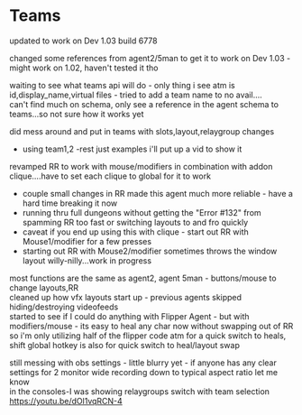 # Teams
updated to work on Dev 1.03 build 6778

changed some references from agent2/5man to get it to work on Dev 1.03 - might work on 1.02, haven't tested it tho

waiting to see what teams api will do - only thing i see atm is id,display_name,virtual files - tried to add a team name to no avail....    
can't find much on schema, only see a reference in the agent schema to teams...so not sure how it works yet     

did mess around and put in teams with slots,layout,relaygroup changes     
* using team1,2 -rest just examples i'll put up a vid to show it    
    
revamped RR to work with mouse/modifiers in combination with addon clique....have to set each clique to global for it to work   
* couple small changes in RR made this agent much more reliable - have a hard time breaking it now     
* running thru full dungeons without getting the "Error #132" from spamming RR too fast or switching layouts to and fro quickly
* caveat if you end up using this with clique - start out RR with Mouse1/modifier for a few presses
* starting out RR with Mouse2/modifier sometimes throws the window layout willy-nilly...work in progress
     
most functions are the same as agent2, agent 5man - buttons/mouse to change layouts,RR    
cleaned up how vfx layouts start up - previous agents skipped hiding/destroying videofeeds     
started to see if I could do anything with Flipper Agent - but with modifiers/mouse - its easy to heal any char now without swapping out of RR    
so i'm only utilizing half of the flipper code atm for a quick switch to heals, shift global hotkey is also for quick switch to heal/layout swap

still messing with obs settings - little blurry yet - if anyone has any clear settings for 2 monitor wide recording down to typical aspect ratio let me know     
in the consoles-I was showing relaygroups switch with team selection     
https://youtu.be/dOl1vqRCN-4
